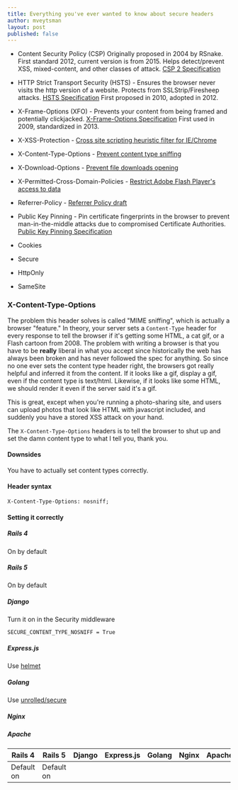 ```yaml
---
title: Everything you've ever wanted to know about secure headers 
author: mveytsman
layout: post
published: false
---
```



- Content Security Policy (CSP) 
Originally proposed in 2004 by RSnake. First standard 2012, current version is from 2015.
Helps detect/prevent XSS, mixed-content, and other classes of attack.  [CSP 2 Specification](http://www.w3.org/TR/CSP2/)

- HTTP Strict Transport Security (HSTS) - Ensures the browser never visits the http version of a website. Protects from SSLStrip/Firesheep attacks.  [HSTS Specification](https://tools.ietf.org/html/rfc6797)
First proposed in 2010, adopted in 2012.


- X-Frame-Options (XFO) - Prevents your content from being framed and potentially clickjacked. [X-Frame-Options Specification](https://tools.ietf.org/html/rfc7034)
First used in 2009, standardized in 2013.

- X-XSS-Protection - [Cross site scripting heuristic filter for IE/Chrome](https://msdn.microsoft.com/en-us/library/dd565647\(v=vs.85\).aspx)

- X-Content-Type-Options - [Prevent content type sniffing](https://msdn.microsoft.com/library/gg622941\(v=vs.85\).aspx)
- X-Download-Options - [Prevent file downloads opening](https://msdn.microsoft.com/library/jj542450(v=vs.85).aspx)
- X-Permitted-Cross-Domain-Policies - [Restrict Adobe Flash Player's access to data](https://www.adobe.com/devnet/adobe-media-server/articles/cross-domain-xml-for-streaming.html)
- Referrer-Policy - [Referrer Policy draft](https://w3c.github.io/webappsec-referrer-policy/)
- Public Key Pinning - Pin certificate fingerprints in the browser to prevent man-in-the-middle attacks due to compromised Certificate Authorities. [Public Key Pinning Specification](https://tools.ietf.org/html/rfc7469)

- Cookies 
 - Secure
 - HttpOnly
 - SameSite


### X-Content-Type-Options

The problem this header solves is called "MIME sniffing", which is actually a
browser "feature." In theory, your server sets a `Content-Type` header for every
response to tell the browser if it's getting some HTML, a cat gif, or a Flash
cartoon from 2008. The problem with writing a browser is that you have to be
**really** liberal in what you accept since historically the web has always been
broken and has never followed the spec for anything. So since no one ever sets
the content type header right, the browsers got really helpful and inferred it
from the content. If it looks like a gif, display a gif, even if the content
type is text/html. Likewise, if it looks like some HTML, we should render it
even if the server said it's a gif.

This is great, except when you're running a photo-sharing site, and users can
upload photos that look like HTML with javascript included, and suddenly you
have a stored XSS attack on your hand.

The `X-Content-Type-Options` headers is to tell the browser to shut up and
set the damn content type to what I tell you, thank you.


#### Downsides

You have to actually set content types correctly.

#### Header syntax

```
X-Content-Type-Options: nosniff;
```

#### Setting it correctly

##### Rails 4
On by default
##### Rails 5
On by default
##### Django
Turn it on in the Security middleware

```
SECURE_CONTENT_TYPE_NOSNIFF = True
```
##### Express.js
Use [helmet](https://www.npmjs.com/package/helmet)
##### Golang
Use [unrolled/secure](https://github.com/unrolled/secure)
##### Nginx

##### Apache



<table>
<thead>
<tr>
<th>Rails 4</th>
<th>Rails 5</th>
<th>Django</th>
<th>Express.js</th>
<th>Golang</th>
<th>Nginx</th>
<th>Apache</th>
</tr>
</thead>
<tbody>
<tr>
<td>
Default on
</td>
<td>
Default on
</td>
<td>
</td>
</tr>
</tbody>
</table>

